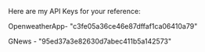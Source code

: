 Here are my API Keys for your reference:

OpenweatherApp- "c3fe05a36ce46e87dffaf1ca06410a79"

GNews - "95ed37a3e82630d7abec411b5a142573"
